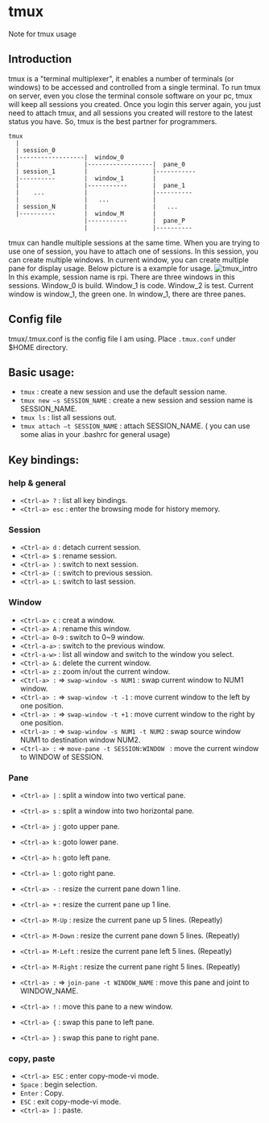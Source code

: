 # tmux
Note for tmux usage

## Introduction
tmux is a "terminal multiplexer", it enables a number of terminals (or windows) to be accessed and controlled from a single terminal. To run tmux on server, even you close the terminal console software on your pc, tmux will keep all sessions you created. Once you login this server again, you just need to attach tmux, and all sessions you created will restore to the latest status you have. So, tmux is the best partner for programmers.

```
tmux
  |
  | session_0
  |------------------|  window_0
  |                  |------------------|  pane_0
  | session_1        |                  |-----------
  |----------        |  window_1        |
  |                  |-----------       |  pane_1
  |    ...           |                  |----------
  |                  |   ...            |
  | session_N        |                  |   ...
  |----------        |  window_M        |
                     |-----------       |  pane_P
                     |                  |----------
```
tmux can handle multiple sessions at the same time. When you are trying to use one of session, you have to attach one of sessions. In this session, you can create multiple windows. In current window, you can create multiple pane for display usage. Below picture is a example for usage.
![tmux_intro](https://tmux_intro.png)
In this example, session name is rpi. There are three windows in this sessions. Window_0 is build. Window_1 is code. Window_2 is test. Current window is window_1, the green one. In window_1, there are three panes.

## Config file
tmux/.tmux.conf is the config file I am using. Place `.tmux.conf` under $HOME directory.

## Basic usage:
* `tmux` : create a new session and use the default session name.
* `tmux new –s SESSION_NAME` : create a new session and session name is SESSION_NAME.
* `tmux ls` : list all sessions out.
* `tmux attach –t SESSION_NAME` : attach SESSION_NAME.
( you can use some alias in your .bashrc for general usage)

## Key bindings: 

### help & general
* `<Ctrl-a> ?` : list all key bindings.
* `<Ctrl-a> esc` : enter the browsing mode for history memory.

### Session 
* `<Ctrl-a> d` : detach current session.
* `<Ctrl-a> $` : rename session.
* `<Ctrl-a> )` : switch to next session.
* `<Ctrl-a> (` : switch to previous session.
* `<Ctrl-a> L` : switch to last session.

### Window
* `<Ctrl-a> c` : creat a window.
* `<Ctrl-a> A` : rename this window.
* `<Ctrl-a> 0~9` : switch to 0~9 window.
* `<Ctrl-a-a>` : switch to the previous window.
* `<Ctrl-a-w>` : list all window and switch to the window you select.
* `<Ctrl-a> &` : delete the current window.
* `<Ctrl-a> z` : zoom in/out the current window.
* `<Ctrl-a> :` => `swap-window -s NUM1` : swap current window to NUM1 window.
* `<Ctrl-a> :` => `swap-window -t -1` : move current window to the left by one position.
* `<Ctrl-a> :` => `swap-window -t +1` : move current window to the right by one position.
* `<Ctrl-a> :` => `swap-window -s NUM1 -t NUM2` : swap source window NUM1 to destination window NUM2.
* `<Ctrl-a> :` => `move-pane -t SESSION:WINDOW ` : move the current window to WINDOW of SESSION.

### Pane
* `<Ctrl-a> |` : split a window into two vertical pane.
* `<Ctrl-a> s` : split a window into two horizontal pane.
* `<Ctrl-a> j` : goto upper pane.
* `<Ctrl-a> k` : goto lower pane.
* `<Ctrl-a> h` : goto left pane.
* `<Ctrl-a> l` : goto right pane.
* `<Ctrl-a> -` : resize the current pane down 1 line.
* `<Ctrl-a> +` : resize the current pane up 1 line.

* `<Ctrl-a> M-Up` : resize the current pane up 5 lines. (Repeatly)
* `<Ctrl-a> M-Down` : resize the current pane down 5 lines. (Repeatly)
* `<Ctrl-a> M-Left` : resize the current pane left 5 lines. (Repeatly)
* `<Ctrl-a> M-Right` : resize the current pane right 5 lines. (Repeatly)

* `<Ctrl-a> :` => `join-pane -t WINDOW_NAME` : move this pane and joint to WINDOW_NAME.
* `<Ctrl-a> !` : move this pane to a new window.
* `<Ctrl-a> {` : swap this pane to left pane.
* `<Ctrl-a> }` : swap this pane to right pane.

### copy, paste
* `<Ctrl-a> ESC` : enter copy-mode-vi mode.
* `Space`        : begin selection.
* `Enter`        : Copy.
* `ESC`          : exit copy-mode-vi mode.
* `<Ctrl-a> ]`   : paste.
